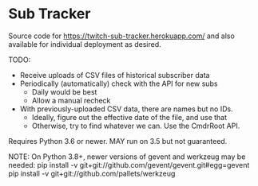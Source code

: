 Sub Tracker
===========

Source code for https://twitch-sub-tracker.herokuapp.com/ and also available for
individual deployment as desired.

TODO:

* Receive uploads of CSV files of historical subscriber data
* Periodically (automatically) check with the API for new subs
  - Daily would be best
  - Allow a manual recheck
* With previously-uploaded CSV data, there are names but no IDs.
  - Ideally, figure out the effective date of the file, and use that
  - Otherwise, try to find whatever we can. Use the CmdrRoot API.


Requires Python 3.6 or newer. MAY run on 3.5 but not guaranteed.

NOTE: On Python 3.8+, newer versions of gevent and werkzeug may be needed:
pip install -v git+git://github.com/gevent/gevent.git#egg=gevent
pip install -v git+git://github.com/pallets/werkzeug
